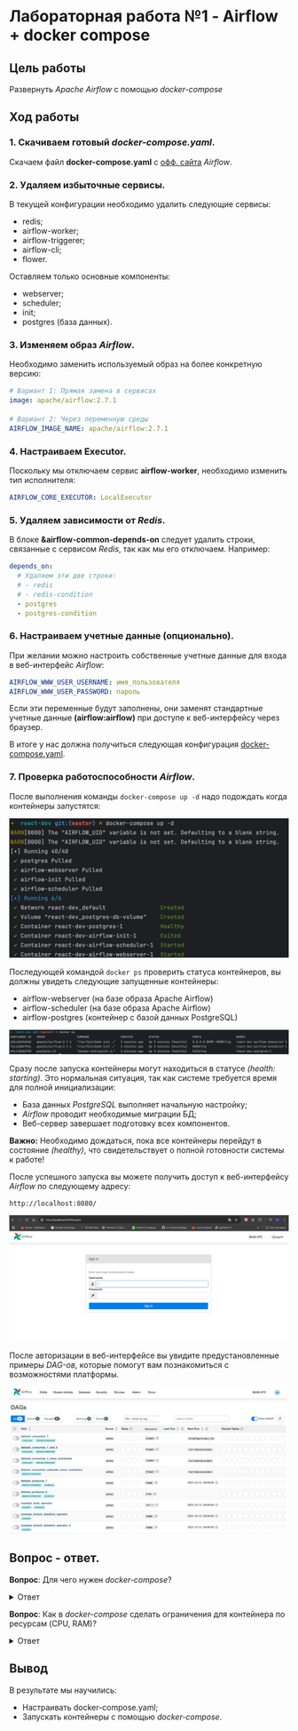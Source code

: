 # Лабораторная работа №1 - Airflow + docker compose

## Цель работы

Развернуть _Apache Airflow_ с помощью _docker-compose_

## Ход работы

### 1. Скачиваем готовый _docker-compose.yaml_.

Скачаем файл **docker-compose.yaml** с 
[офф. сайта](https://airflow.apache.org/docs/apache-airflow/stable/howto/docker-compose/index.html) _Airflow_.

### 2. Удаляем избыточные сервисы.

В текущей конфигурации необходимо удалить следующие сервисы:
* redis;
* airflow-worker;
* airflow-triggerer; 
* airflow-cli;
* flower.

Оставляем только основные компоненты:
* webserver;
* scheduler;
* init;
* postgres (база данных).

### 3. Изменяем образ _Airflow_.

Необходимо заменить используемый образ на более конкретную версию:

```yaml
# Вариант 1: Прямая замена в сервисах
image: apache/airflow:2.7.1

# Вариант 2: Через переменную среды
AIRFLOW_IMAGE_NAME: apache/airflow:2.7.1
```

### 4. Настраиваем Executor.

Поскольку мы отключаем сервис **airflow-worker**, необходимо изменить тип исполнителя:

```yaml
AIRFLOW_CORE_EXECUTOR: LocalExecutor
```

### 5. Удаляем зависимости от _Redis_.

В блоке **&airflow-common-depends-on** следует удалить строки, связанные с сервисом _Redis_, так как мы его отключаем. 
Например:

```yaml
depends_on:
  # Удаляем эти две строки:
  # - redis
  # - redis-condition
  - postgres
  - postgres-condition
```

### 6. Настраиваем учетные данные (опционально).

При желании можно настроить собственные учетные данные для входа в веб-интерфейс _Airflow_:

```yaml
AIRFLOW_WWW_USER_USERNAME: имя_пользователя
AIRFLOW_WWW_USER_PASSWORD: пароль
```

Если эти переменные будут заполнены, они заменят стандартные учетные данные **(airflow:airflow)** при доступе 
к веб-интерфейсу через браузер.

В итоге у нас должна получиться следующая конфигурация [docker-compose.yaml](./docker-compose.yaml).

### 7. Проверка работоспособности _Airflow_.

После выполнения команды `docker-compose up -d` надо подождать когда контейнеры запустятся:

![Изображение](img/1.png)

Последующей командой `docker ps` проверить статуса контейнеров, вы должны увидеть следующие запущенные 
контейнеры:

* airflow-webserver (на базе образа Apache Airflow)
* airflow-scheduler (на базе образа Apache Airflow)
* airflow-postgres (контейнер с базой данных PostgreSQL)

![Изображение](img/2.png)

Сразу после запуска контейнеры могут находиться в статусе _(health: starting)_. Это нормальная ситуация, так как 
системе требуется время для полной инициализации:

* База данных _PostgreSQL_ выполняет начальную настройку;
* _Airflow_ проводит необходимые миграции БД;
* Веб-сервер завершает подготовку всех компонентов.

**Важно:** Необходимо дождаться, пока все контейнеры перейдут в состояние _(healthy)_, что свидетельствует о полной 
готовности системы к работе!

После успешного запуска вы можете получить доступ к веб-интерфейсу _Airflow_ по следующему адресу:

```
http://localhost:8080/
```

![Изображение](img/3.png)

После авторизации в веб-интерфейсе вы увидите предустановленные примеры _DAG-ов_, которые помогут вам познакомиться с 
возможностями платформы.

![Изображение](img/4.png)

## Вопрос - ответ.

**Вопрос**: Для чего нужен _docker-compose_?

<details>
  <summary>Ответ</summary>
  Docker-compose нужен для того, чтобы сделать работу с контейнерами проще и удобнее. Представим, что у нас есть 
  сложное приложение, которое состоит из нескольких частей (например, веб-сервер, база данных, кэш и т.д.). 
  Без compose нам пришлось бы вручную запускать каждый контейнер, настраивать их взаимодействие, следить за 
  зависимостями.

  С помощью compose мы можем описать все настройки в одном файле (docker-compose.yml), и потом управлять всем 
  приложением одной командой. Это как пульт от телевизора - вместо того чтобы нажимать 10 кнопок на самом телевизоре, 
  мы используем один пульт для всех функций.
</details>

**Вопрос**: Как в _docker-compose_ сделать ограничения для контейнера по ресурсам (CPU, RAM)?

<details>
  <summary>Ответ</summary>
  Для ограничения ресурсов контейнера в docker-compose нужно использовать специальные свойства в файле 
  docker-compose.yml. Вот как это сделать:
  <pre><code>
    version: '3.7'
    services:
      my-service:
        deploy:
          resources:
            limits:
              cpus: '2'
              memory: '256M'
            reservations:
              cpus: '1'
              memory: '128M'
  </code></pre>
</details>

## Вывод

В результате мы научились:
- Настраивать docker-compose.yaml;
- Запускать контейнеры с помощью _docker-compose_.
